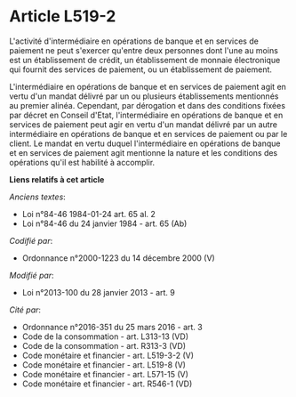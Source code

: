 # Article L519-2

L'activité d'intermédiaire en opérations de banque et en services de paiement ne peut s'exercer qu'entre deux personnes dont
l'une au moins est un établissement de crédit, un établissement de monnaie électronique qui fournit des services de paiement,
ou un établissement de paiement. 

L'intermédiaire en opérations de banque et en services de paiement agit en vertu d'un mandat délivré par un ou plusieurs
établissements mentionnés au premier alinéa. Cependant, par dérogation et dans des conditions fixées par décret en Conseil
d'Etat, l'intermédiaire en opérations de banque et en services de paiement peut agir en vertu d'un mandat délivré par un
autre intermédiaire en opérations de banque et en services de paiement ou par le client. Le mandat en vertu duquel
l'intermédiaire en opérations de banque et en services de paiement agit mentionne la nature et les conditions des opérations
qu'il est habilité à accomplir.

**Liens relatifs à cet article**

_Anciens textes_:

  - Loi n°84-46 1984-01-24 art. 65 al. 2
  - Loi n°84-46 du 24 janvier 1984 - art. 65 (Ab)

_Codifié par_:

  - Ordonnance n°2000-1223 du 14 décembre 2000 (V)

_Modifié par_:

  - Loi n°2013-100 du 28 janvier 2013 - art. 9

_Cité par_:

  - Ordonnance n°2016-351 du 25 mars 2016 - art. 3
  - Code de la consommation - art. L313-13 (VD)
  - Code de la consommation - art. R313-3 (VD)
  - Code monétaire et financier - art. L519-3-2 (V)
  - Code monétaire et financier - art. L519-8 (V)
  - Code monétaire et financier - art. L571-15 (V)
  - Code monétaire et financier - art. R546-1 (VD)
